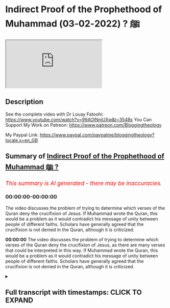# Indirect Proof of the Prophethood of Muhammad ﷺ ? (2022-02-03)

<iframe loading='lazy' allow='autoplay' src='https://www.youtube.com/embed/FgAMysWHCvo'></iframe>

## Description

See the complete video with Dr Louay Fatoohi: https://www.youtube.com/watch?v=99AOlNniUXw&t=3548s
You Can Support My Work on Patreon:
https://www.patreon.com/Bloggingtheology

My Paypal Link: 
https://www.paypal.com/paypalme/bloggingtheology?locale.x=en_GB

## Summary of [Indirect Proof of the Prophethood of Muhammad ﷺ ?](https://www.youtube.com/watch?v=FgAMysWHCvo)


*<span style="color:red; font-size:125%">This summary is AI generated - there may be inaccuracies</span>. [](/)*

### <a onclick="modifyYTiframeseektime('0')">00:00:00-00:00:00</a>

The video discusses the problem of trying to determine which verses of the Quran deny the crucifixion of Jesus. If Muhammad wrote the Quran, this would be a problem as it would contradict his message of unity between people of different faiths. Scholars have generally agreed that the crucifixion is not denied in the Quran, although it is criticized.

**<a onclick="modifyYTiframeseektime('0')">00:00:00</a>** The video discusses the problem of trying to determine which verses of the Quran deny the crucifixion of Jesus, as there are many verses that could be interpreted in this way. If Muhammad wrote the Quran, this would be a problem as it would contradict his message of unity between people of different faiths. Scholars have generally agreed that the crucifixion is not denied in the Quran, although it is criticized.

<details><summary><h2>Full transcript with timestamps: CLICK TO EXPAND</h2></summary>

<a onclick="modifyYTiframeseektime('2')">0:00:02</a> now there's a problem here uh for if  
<a onclick="modifyYTiframeseektime('5')">0:00:05</a> somebody believes that  
<a onclick="modifyYTiframeseektime('7')">0:00:07</a> the quran was  
<a onclick="modifyYTiframeseektime('9')">0:00:09</a> is divine um was inspired by god then  
<a onclick="modifyYTiframeseektime('14')">0:00:14</a> they would argue that the quran is  
<a onclick="modifyYTiframeseektime('16')">0:00:16</a> correct jesus was not crucified  
<a onclick="modifyYTiframeseektime('18')">0:00:18</a> um and then and and the crucifixion  
<a onclick="modifyYTiframeseektime('21')">0:00:21</a> story is just um false  
<a onclick="modifyYTiframeseektime('24')">0:00:24</a> but  
<a onclick="modifyYTiframeseektime('25')">0:00:25</a> for those who think that  
<a onclick="modifyYTiframeseektime('28')">0:00:28</a> the quran was  
<a onclick="modifyYTiframeseektime('31')">0:00:31</a> authored by muhammad  
<a onclick="modifyYTiframeseektime('33')">0:00:33</a> there's actually a problem there  
<a onclick="modifyYTiframeseektime('36')">0:00:36</a> so if muhammad  
<a onclick="modifyYTiframeseektime('38')">0:00:38</a> wrote  
<a onclick="modifyYTiframeseektime('39')">0:00:39</a> the  
<a onclick="modifyYTiframeseektime('40')">0:00:40</a> the quran  
<a onclick="modifyYTiframeseektime('42')">0:00:42</a> here's the question  
<a onclick="modifyYTiframeseektime('45')">0:00:45</a> there are actually serious  
<a onclick="modifyYTiframeseektime('49')">0:00:49</a> issues for him something that both  
<a onclick="modifyYTiframeseektime('52')">0:00:52</a> groups who are concerned with jesus  
<a onclick="modifyYTiframeseektime('54')">0:00:54</a> agree on  
<a onclick="modifyYTiframeseektime('55')">0:00:55</a> so the jews say  
<a onclick="modifyYTiframeseektime('57')">0:00:57</a> we killed him  
<a onclick="modifyYTiframeseektime('59')">0:00:59</a> and the christians say  
<a onclick="modifyYTiframeseektime('60')">0:01:00</a> we killed him  
<a onclick="modifyYTiframeseektime('62')">0:01:02</a> he's at the same time trying to attract  
<a onclick="modifyYTiframeseektime('65')">0:01:05</a> both grooves  
<a onclick="modifyYTiframeseektime('66')">0:01:06</a> the killing of the chris of jesus is of  
<a onclick="modifyYTiframeseektime('69')">0:01:09</a> no significance to him to the quran  
<a onclick="modifyYTiframeseektime('73')">0:01:13</a> be trying to unify all of those  
<a onclick="modifyYTiframeseektime('75')">0:01:15</a> yet he comes out with what looks like a  
<a onclick="modifyYTiframeseektime('78')">0:01:18</a> statement that stands in the face of  
<a onclick="modifyYTiframeseektime('80')">0:01:20</a> history everybody he knew every jew  
<a onclick="modifyYTiframeseektime('83')">0:01:23</a> every christian believed that jesus was  
<a onclick="modifyYTiframeseektime('85')">0:01:25</a> a crucified and he's trying to tell them  
<a onclick="modifyYTiframeseektime('87')">0:01:27</a> we believe in the same god i believe in  
<a onclick="modifyYTiframeseektime('89')">0:01:29</a> the torah and the injil jesus is so and  
<a onclick="modifyYTiframeseektime('92')">0:01:32</a> so moses is so-and-so however  
<a onclick="modifyYTiframeseektime('95')">0:01:35</a> what you say about this particular issue  
<a onclick="modifyYTiframeseektime('97')">0:01:37</a> i'm disagreeing with what sense does  
<a onclick="modifyYTiframeseektime('100')">0:01:40</a> that mean i think it's actually a very  
<a onclick="modifyYTiframeseektime('101')">0:01:41</a> very good point and there's even that  
<a onclick="modifyYTiframeseektime('102')">0:01:42</a> verse in the quran says to people  
<a onclick="modifyYTiframeseektime('104')">0:01:44</a> let us come to common terms he's  
<a onclick="modifyYTiframeseektime('106')">0:01:46</a> inviting them to come to an agreement so  
<a onclick="modifyYTiframeseektime('109')">0:01:49</a> the emphasis here is on consensus let us  
<a onclick="modifyYTiframeseektime('111')">0:01:51</a> understand what we share in common and  
<a onclick="modifyYTiframeseektime('114')">0:01:54</a> then you come across this verse which is  
<a onclick="modifyYTiframeseektime('116')">0:01:56</a> so counterintuitive in some ways if  
<a onclick="modifyYTiframeseektime('118')">0:01:58</a> particularly if you're a christian um in  
<a onclick="modifyYTiframeseektime('121')">0:02:01</a> in denying the crucifixion so why would  
<a onclick="modifyYTiframeseektime('124')">0:02:04</a> muhammad inverted commas being the  
<a onclick="modifyYTiframeseektime('126')">0:02:06</a> supposed author of the quran what motive  
<a onclick="modifyYTiframeseektime('128')">0:02:08</a> would you have for including a verse  
<a onclick="modifyYTiframeseektime('130')">0:02:10</a> which really puts the the spoke in the  
<a onclick="modifyYTiframeseektime('133')">0:02:13</a> wheels of this whole agenda of let us  
<a onclick="modifyYTiframeseektime('135')">0:02:15</a> agree let us come to common terms does  
<a onclick="modifyYTiframeseektime('137')">0:02:17</a> it make any sense as you say absolutely  
<a onclick="modifyYTiframeseektime('140')">0:02:20</a> it basically dents um the credibility of  
<a onclick="modifyYTiframeseektime('143')">0:02:23</a> the quran  
<a onclick="modifyYTiframeseektime('144')">0:02:24</a> because they think this is a simple  
<a onclick="modifyYTiframeseektime('147')">0:02:27</a> basic historical fact how do we know  
<a onclick="modifyYTiframeseektime('150')">0:02:30</a> well the quran since then has always  
<a onclick="modifyYTiframeseektime('153')">0:02:33</a> been criticized on this particular point  
<a onclick="modifyYTiframeseektime('156')">0:02:36</a> the  
<a onclick="modifyYTiframeseektime('157')">0:02:37</a> the claim the store claim that has  
<a onclick="modifyYTiframeseektime('159')">0:02:39</a> received the most criticism from  
<a onclick="modifyYTiframeseektime('161')">0:02:41</a> scholars non-scholars is the crucifixion  
<a onclick="modifyYTiframeseektime('163')">0:02:43</a> of jesus  
<a onclick="modifyYTiframeseektime('164')">0:02:44</a> now he comes out and basically puts out  
<a onclick="modifyYTiframeseektime('167')">0:02:47</a> the statement that he would make kind of  
<a onclick="modifyYTiframeseektime('169')">0:02:49</a> if you like threaten  
<a onclick="modifyYTiframeseektime('171')">0:02:51</a> his whole message  
<a onclick="modifyYTiframeseektime('172')">0:02:52</a> and mission because  
<a onclick="modifyYTiframeseektime('174')">0:02:54</a> this is an indirect argument for the  
<a onclick="modifyYTiframeseektime('176')">0:02:56</a> authenticity of the problem because if  
<a onclick="modifyYTiframeseektime('177')">0:02:57</a> he was a charlatan if he was a fake a  
<a onclick="modifyYTiframeseektime('179')">0:02:59</a> fraud then he wouldn't use a verse of  
<a onclick="modifyYTiframeseektime('181')">0:03:01</a> course which threatened to jeopardize  
<a onclick="modifyYTiframeseektime('184')">0:03:04</a> his successful proselytizing of  
<a onclick="modifyYTiframeseektime('186')">0:03:06</a> christians for example why would he do  
<a onclick="modifyYTiframeseektime('188')">0:03:08</a> that he would  
<a onclick="modifyYTiframeseektime('189')">0:03:09</a> no no one would do that so that kind of  
<a onclick="modifyYTiframeseektime('191')">0:03:11</a> suggests indirectly that that he is uh  
<a onclick="modifyYTiframeseektime('194')">0:03:14</a> but putting the truth over uh any  
<a onclick="modifyYTiframeseektime('197')">0:03:17</a> interests of a self-aggrandizement or  
<a onclick="modifyYTiframeseektime('200')">0:03:20</a> any fraudulent claim to prophethood  
<a onclick="modifyYTiframeseektime('203')">0:03:23</a> that that paul unless you actually go  
<a onclick="modifyYTiframeseektime('206')">0:03:26</a> out to try and prove that the quran does  
<a onclick="modifyYTiframeseektime('209')">0:03:29</a> not deny the crucifixion  
<a onclick="modifyYTiframeseektime('211')">0:03:31</a> so that's one way out of this dilemma so  
<a onclick="modifyYTiframeseektime('213')">0:03:33</a> we are in a corner  
<a onclick="modifyYTiframeseektime('215')">0:03:35</a> but there is a way out of it if we  
<a onclick="modifyYTiframeseektime('218')">0:03:38</a> actually say the quran does not deny the  
<a onclick="modifyYTiframeseektime('220')">0:03:40</a> crucifixion  
<a onclick="modifyYTiframeseektime('222')">0:03:42</a> um  
<a onclick="modifyYTiframeseektime('223')">0:03:43</a> any advantages of denying the  
<a onclick="modifyYTiframeseektime('225')">0:03:45</a> crucifixion while history tells us none  
<a onclick="modifyYTiframeseektime('227')">0:03:47</a> absolutely none 14th century of  
<a onclick="modifyYTiframeseektime('230')">0:03:50</a> criticism disagreement um  
<a onclick="modifyYTiframeseektime('233')">0:03:53</a> you know accusing the creator of the  
<a onclick="modifyYTiframeseektime('235')">0:03:55</a> quran absolutely none that's that's  
<a onclick="modifyYTiframeseektime('237')">0:03:57</a> really what we  
<a onclick="modifyYTiframeseektime('239')">0:03:59</a> what we have here  

</details>
